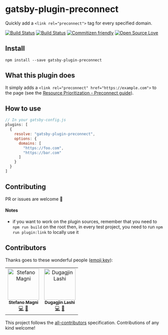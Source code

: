 # gatsby-plugin-preconnect

Quickly add a `<link rel="preconnect">` tag for every specified domain.

[![Build Status](https://travis-ci.com/NoriSte/gatsby-plugin-preconnect.svg?branch=master)](https://travis-ci.com/NoriSte/gatsby-plugin-preconnect)
[![Build Status](https://img.shields.io/badge/build%20cron-weekly-44cc11.svg)](https://travis-ci.com/NoriSte/gatsby-plugin-preconnect)
[![Commitizen friendly](https://img.shields.io/badge/commitizen-friendly-brightgreen.svg)](http://commitizen.github.io/cz-cli/)
[![Open Source
Love](https://badges.frapsoft.com/os/mit/mit.svg?v=102)](https://github.com/ellerbrock/open-source-badge/)

## Install

`npm install --save gatsby-plugin-preconnect`

## What this plugin does

It simply adds a `<link rel="preconnect" href="https://example.com">` to the page (see the
[
Resource Prioritization - Preconnect
guide](https://developers.google.com/web/fundamentals/performance/resource-prioritization?utm_source=lighthouse&utm_medium=unknown#preconnect)).

## How to use

```javascript
// In your gatsby-config.js
plugins: [
  {
    resolve: "gatsby-plugin-preconnect",
    options: {
      domains: [
        "https://foo.com",
        "https://bar.com"
      ]
    }
  }
]
```

## Contributing

PR or issues are welcome 👋

#### Notes

- if you want to work on the plugin sources, remember that you need to `npm run build` on the root
  then, in every test project, you need to run `npm run plugin:link` to locally use it

## Contributors

Thanks goes to these wonderful people ([emoji key](https://allcontributors.org/docs/en/emoji-key)):

<!-- ALL-CONTRIBUTORS-LIST:START - Do not remove or modify this section -->
<!-- prettier-ignore -->
<table><tr><td align="center"><a href="https://twitter.com/NoriSte"><img src="https://avatars0.githubusercontent.com/u/173663?v=4" width="100px;" alt="Stefano Magni"/><br /><sub><b>Stefano Magni</b></sub></a><br /><a href="https://github.com/NoriSte/gatsby-plugin-preconnect/commits?author=NoriSte" title="Code">💻</a> <a href="https://github.com/NoriSte/gatsby-plugin-preconnect/commits?author=NoriSte" title="Documentation">📖</a></td><td align="center"><a href="https://dugagjin.lashi.engineer"><img src="https://avatars2.githubusercontent.com/u/16219574?v=4" width="100px;" alt="Dugagjin Lashi"/><br /><sub><b>Dugagjin Lashi</b></sub></a><br /><a href="https://github.com/NoriSte/gatsby-plugin-preconnect/commits?author=dugagjin" title="Code">💻</a> <a href="#review-dugagjin" title="Reviewed Pull Requests">👀</a></td></tr></table>

<!-- ALL-CONTRIBUTORS-LIST:END -->

This project follows the [all-contributors](https://github.com/all-contributors/all-contributors) specification. Contributions of any kind welcome!
